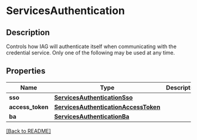 # ServicesAuthentication

## Description

Controls how IAG will authenticate itself when communicating with the credential service. Only one of the following may be used at any time.


## Properties

Name | Type | Description | Notes
------------ | ------------- | ------------- | -------------
**sso** | [**ServicesAuthenticationSso**](ServicesAuthenticationSso.md) |  | [optional] 
**access_token** | [**ServicesAuthenticationAccessToken**](ServicesAuthenticationAccessToken.md) |  | [optional] 
**ba** | [**ServicesAuthenticationBa**](ServicesAuthenticationBa.md) |  | [optional] 

[[Back to README]](../README.md)



